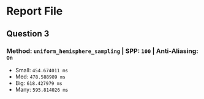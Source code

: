 # Report File
## Question 3
### Method: `uniform_hemisphere_sampling` | SPP: `100` | Anti-Aliasing: `On`
- Small:  `454.674011 ms`
- Med:  `478.588989 ms`
- Big:  `618.427979 ms`
- Many:  `595.814026 ms`
